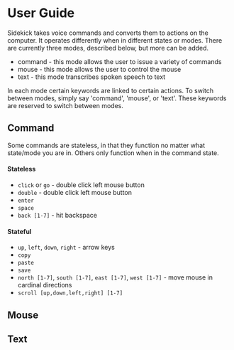 # User Guide

Sidekick takes voice commands and converts them to actions on the computer. It operates differently when in different states or modes. There are currently three modes, described below, but more can be added.

- command - this mode allows the user to issue a variety of commands
- mouse - this mode allows the user to control the mouse
- text - this mode transcribes spoken speech to text

In each mode certain keywords are linked to certain actions. To switch between modes, simply say 'command', 'mouse', or 'text'. These keywords are reserved to switch between modes. 

## Command

Some commands are stateless, in that they function no matter what state/mode you are in. Others only function when in the command state.

#### Stateless

- `click` or `go` - double click left mouse button
- `double` - double click left mouse button
- `enter` 
- `space`
- `back [1-7]` - hit backspace 

#### Stateful

- `up`, `left`, `down`, `right` - arrow keys
- `copy`
- `paste`
- `save`
- `north [1-7]`, `south [1-7]`, `east [1-7]`, `west [1-7]` - move mouse in cardinal directions 
- `scroll [up,down,left,right] [1-7]` 

## Mouse

## Text